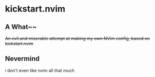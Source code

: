 # kickstart.nvim

## A What~~

~~An evil and miserable attempt at making my own NVim config, based on kickstart.nvim~~

## Nevermind

i don't even like nvim all that much 
